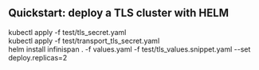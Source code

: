 ## Quickstart: deploy a TLS cluster with HELM

kubectl apply -f test/tls_secret.yaml<br>
kubectl apply -f test/transport_tls_secret.yaml<br>
helm install infinispan . -f values.yaml -f test/tls_values.snippet.yaml --set deploy.replicas=2
